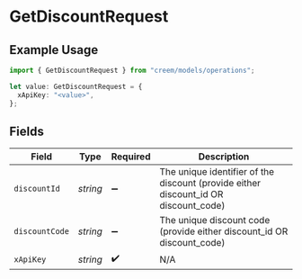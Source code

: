 # GetDiscountRequest

## Example Usage

```typescript
import { GetDiscountRequest } from "creem/models/operations";

let value: GetDiscountRequest = {
  xApiKey: "<value>",
};
```

## Fields

| Field                                                                               | Type                                                                                | Required                                                                            | Description                                                                         |
| ----------------------------------------------------------------------------------- | ----------------------------------------------------------------------------------- | ----------------------------------------------------------------------------------- | ----------------------------------------------------------------------------------- |
| `discountId`                                                                        | *string*                                                                            | :heavy_minus_sign:                                                                  | The unique identifier of the discount (provide either discount_id OR discount_code) |
| `discountCode`                                                                      | *string*                                                                            | :heavy_minus_sign:                                                                  | The unique discount code (provide either discount_id OR discount_code)              |
| `xApiKey`                                                                           | *string*                                                                            | :heavy_check_mark:                                                                  | N/A                                                                                 |